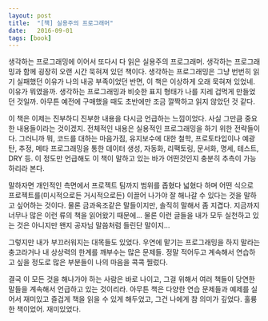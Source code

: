 ```yaml
---
layout: post
title:  "[책] 실용주의 프로그래머"
date:   2016-09-01
tags: [book]
---
```


생각하는 프로그래밍에 이어서 또다시 다 읽은 실용주의 프로그래머. 생각하는 프로그래밍과 함께 굉장히 오랜 시간 묵혀져 있던 책이다. 생각하는 프로그래밍은 그냥 번번히 읽기 실패했던 이유가 나의 내공 부족이었던 반면, 이 책은 이상하게 오래 묵혀져 있었네. 이유가 뭐였을까. 생각하는 프로그래밍과 비슷한 표지 형태가 나를 지레 겁먹게 만들었던 것일까. 아무튼 예전에 구매했을 때도 초반에만 조금 깔짝하고 읽지 않았던 것 같다. 

  이 책은 이제는 진부하디 진부한 내용을 다시금 언급하는 느낌이었다. 사실 그만큼 중요한 내용들이라는 것이겠지. 전체적인 내용은 실용적인 프로그래밍을 하기 위한 전략들이다. 그러니까 뭐, 코드를 대하는 마음가짐, 유지보수에 대한 철학, 프로토타입이나 예광탄, 추정, 메타 프로그래밍을 통한 데이터 생성, 자동화, 리팩토링, 문서화, 명세, 테스트, DRY 등. 이 정도만 언급해도 이 책이 말하고 있는 바가 어떤것인지 충분히 추측이 가능하리라 본다. 

  말하자면 개인적인 측면에서 프로젝트 팀까지 범위를 좁혔다 넓혔다 하며 어떤 식으로 프로젝트를(미시적으로든 거시적으로든) 이끌어 나가야 잘 해나갈 수 있다는 것을 말하고 싶어하는 것이다. 물론 금과옥조같은 말들이지만, 솔직히 말해서 좀 지겹다. 지금까지 너무나 많은 이런 류의 책을 읽어왔기 때문에... 물론 이런 글들을 내가 모두 실천하고 있는 것은 아니지만 왠지 공자님 말씀처럼 들린단 말이지... 

  그렇지만 내가 부끄러워지는 대목들도 있었다. 우연에 맡기는 프로그래밍을 하지 말라는 충고라거나 내 상상력의 한계를 깨부수는 많은 문제들. 정말 적어두고 계속해서 연습하고 싶을 정도로 많은 부분들이 나의 마음을 콕콕 찔렀다. 

  결국 이 모든 것을 해나가야 하는 사람은 바로 나이고, 그걸 위해서 여러 책들이 당연한 말들을 계속해서 언급하고 있는 것이리라. 아무튼 책은 다양한 연습 문제들과 예제를 실어서 재미있고 즐겁게 책을 읽을 수 있게 해두었고, 그건 나에게 참 의미가 깊었다. 훌륭한 책이었어. 
  재미있었다.